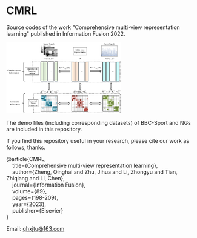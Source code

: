 # CMRL
Source codes of the work "Comprehensive multi-view representation learning" published in Information Fusion 2022.

<img src="./Flowchar_CMRL.png" width="60%">

The demo files (including corresponding datasets) of BBC-Sport and NGs are included in this repository.

If you find this repository useful in your research, please cite our work as follows, thanks.

@article\{CMRL,<br/>
      &nbsp;&nbsp;&nbsp;&nbsp;title=\{Comprehensive multi-view representation learning\},<br/>
      &nbsp;&nbsp;&nbsp;&nbsp;author=\{Zheng, Qinghai and Zhu, Jihua and Li, Zhongyu and Tian, Zhiqiang and Li, Chen\},<br/>
      &nbsp;&nbsp;&nbsp;&nbsp;journal=\{Information Fusion\},<br/>
      &nbsp;&nbsp;&nbsp;&nbsp;volume=\{89\},<br/>
      &nbsp;&nbsp;&nbsp;&nbsp;pages=\{198-209\},<br/>
      &nbsp;&nbsp;&nbsp;&nbsp;year=\{2023\},<br/>
      &nbsp;&nbsp;&nbsp;&nbsp;publisher=\{Elsevier\}<br/>
\}<br/>

Email: qhxjtu@163.com


